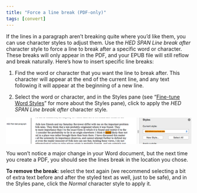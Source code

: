 ```yaml
---
title: "Force a line break (PDF-only)"
tags: [convert]
---
```

 
<html><body><section data-type="chapter" class="hsecchapter" data-hederis-type="hsecchapter" id="force-line-break" data-pi-attrs="id: force-line-break; data-tags: convert;" role="doc-chapter" data-tags="convert" data-author-name=" " data-book-title=" " title="Force a line break (PDF-only)"><p class="hblkp" data-hederis-type="hblkp" id="pTMn0PCPc">If the lines in a paragraph aren&#8217;t breaking quite where you&#8217;d like them, you can use character styles to adjust them. Use the <em data-hederis-type="hspanem" id="pJvTVHDUX">HED SPAN Line break after</em> character style to force a line to break after a specific word or character. These breaks will only appear in the PDF, and your EPUB file will still reflow and break naturally. Here&#8217;s how to insert specific line breaks: </p><ol class="hwprnumlist" data-hederis-type="hwprnumlist" id="pO5GR2Dmq"><li class="hblkoli" data-hederis-type="hblkoli" id="lioFbfzlIy"><p class="hblkoli" data-hederis-type="hblklip" id="ptbeJXjUo">Find the word or character that you want the line to break after. This character will appear at the end of the current line, and any text following it will appear at the beginning of a new line.</p></li><li class="hblkoli" data-hederis-type="hblkoli" id="lilvJSlpLP"><p class="hblkoli" data-hederis-type="hblklip" id="pSAowMRXM">Select the word or character, and in the Styles pane (see &#8220;<a href="{% link _docs/fine-tune-styles.md %}" class="hspana" data-hederis-type="hspana" id="pISqd7420">Fine-tune Word Styles</a>&#8221; for more about the Styles pane), click to apply the <em class="hspanem" data-hederis-type="hspanem" id="pJrTbhtAx">HED SPAN Line break after </em>character style<em class="hspanem" data-hederis-type="hspanem" id="pWA2ZBO4s">.</em></p></li></ol><img data-hederis-type="hblkimg" class="hblkimg" id="pS23FYmYG" src="/images/forcelinebr.png" data-img-src="/images/forcelinebr.png"/><p class="hblkp" data-hederis-type="hblkp" id="pKFhUzX0A">You won&#8217;t notice a major change in your Word document, but the next time you create a PDF, you should see the lines break in the location you chose.</p><p class="hblkp" data-hederis-type="hblkp" id="pHYT7uOK2"><strong data-hederis-type="hspanstrong" id="pOt3X3iXK">To remove the break</strong>: select the text again (we recommend selecting a bit of extra text before and after the styled text as well, just to be safe), and in the Styles pane, click the <em class="hspanem" data-hederis-type="hspanem" id="pcDFkP3X8">Normal</em> character style to apply it.</p></section></body></html>
